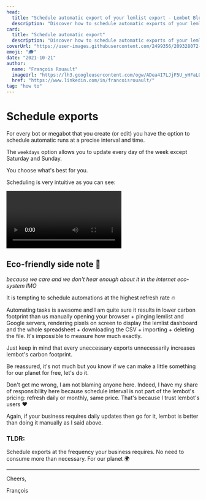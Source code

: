 ```yaml
---
head:
  title: "Schedule automatic export of your lemlist export - Lembot Blog"
  description: "Discover how to schedule automatic exports of your lemlist data at the frequency of your choice: daily, on weekdays, weekly or monthly."
card:
  title: "Schedule automatic export"
  description: "Discover how to schedule automatic exports of your lemlist data at the frequency of your choice: daily, on weekdays, weekly or monthly."
coverUrl: "https://user-images.githubusercontent.com/2499356/209328072-82d60033-5cf2-4083-884b-d7ed541ac6b3.jpg"
emoji: "🎓"
date: "2021-10-21"
author:
  name: "François Rouault"
  imageUrl: "https://lh3.googleusercontent.com/ogw/ADea4I7LJjF5U_yHFaLQIoNCysLkiEHPLHnWKxj0i1SadVY=s32-c-mo"
  href: "https://www.linkedin.com/in/francoisrouault/"
tag: "how to"
---
```


# Schedule exports

For every bot or megabot that you create (or edit) you have the option to schedule automatic runs at a precise interval and time.

The `weekdays` option allows you to update every day of the week except Saturday and Sunday.

You choose what's best for you.

Scheduling is very intuitive as you can see:

![schedule export](https://user-images.githubusercontent.com/2499356/152033150-a31d877a-1b0d-43ec-abfe-efd47490f7da.mp4)

## Eco-friendly side note 🌳

_because we care and we don't hear enough about it in the internet eco-system IMO_

It is tempting to schedule automations at the highest refresh rate 🔥

Automating tasks is awesome and I am quite sure it results in lower carbon footprint than us manually opening your browser + pinging lemlist and Google servers, rendering pixels on screen to display the lemlist dashboard and the whole spreadsheet + downloading the CSV + importing + deleting the file. It's impossible to measure how much exactly.

Just keep in mind that every uneccessary exports unnecessarily increases lembot's carbon footprint.

Be reassured, it's not much but you know if we can make a little something for our planet for free, let's do it.

Don't get me wrong, I am not blaming anyone here. Indeed, I have my share of responsibility here because schedule interval is not part of the lembot's pricing: refresh daily or monthly, same price. That's because I trust lembot's users ❤️

Again, if your business requires daily updates then go for it, lembot is better than doing it manually as I said above.

### TLDR:

Schedule exports at the frequency your business requires. No need to consume more than necessary. For our planet 🌍

---

Cheers,

François
